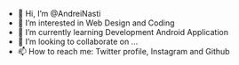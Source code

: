 - 👋 Hi, I’m @AndreiNasti
- 👀 I’m interested in Web Design and Coding
- 🌱 I’m currently learning Development Android Application
- 💞️ I’m looking to collaborate on ...
- 📫 How to reach me: Twitter profile, Instagram and Github

<!---
AndreiNasti/AndreiNasti is a ✨ special ✨ repository because its `README.md` (this file) appears on your GitHub profile.
You can click the Preview link to take a look at your changes.
--->
